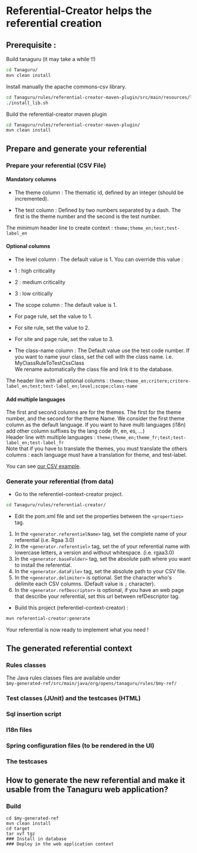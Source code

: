 # Referential-Creator helps the referential creation

## Prerequisite : 
Build tanaguru (it may take a while !!)
```sh
cd Tanaguru/
mvn clean install
```

Install manually the apache commons-csv library.
```sh
cd Tanaguru/rules/referential-creator-maven-plugin/src/main/resources/lib/
./install_lib.sh
```

Build the referential-creator maven plugin
```sh
cd Tanaguru/rules/referential-creator-maven-plugin/
mvn clean install
```

## Prepare and generate your referential
### Prepare your referential (CSV File)

#### Mandatory columns
* The theme column : The thematic id, defined by an integer (should be incremented).

* The test column : Defined by two numbers separated by a dash. The first is the theme number and the second is the test number.

The minimum header line to create context : 
`theme;theme_en;test;test-label_en`

#### Optional columns

* The level column : The default value is 1. You can override this value :
 * 1 : high criticality
 * 2 : medium criticality
 * 3 : low critically

* The scope column : The default value is 1.
 * For page rule, set the value to 1.
 * For site rule, set the value to 2.
 * For site and page rule, set the value to 3.

* The class-name column : The Default value use the test code number.
If you want to name your class, set the cell with the class name. i.e. MyClassRuleToTestCssClass<br/>
We rename automatically the class file and link it to the database.

The header line with all optional columns :
`theme;theme_en;critere;critere-label_en;test;test-label_en;level;scope;class-name`

#### Add multiple languages

The first and second columns are for the themes. The first for the theme number, and the second for the theme Name. We consider the first theme column as the default language. If you want to have multi languages (i18n) add other column suffixes by the lang code (fr, en, es, ...)<br/> 
Header line with multiple languages : `theme;theme_en;theme_fr;test;test-label_en;test-label_fr`<br/>
Note that if you have to translate the themes, you must translate the others columns : each language must have a translation for theme, and test-label.

You can see [our CSV example](https://github.com/Tanaguru/Tanaguru/blob/master/rules/rules-creation-demo/src/main/resources/referential-creator-csv-src/referentiel.csv).

### Generate your referential (from data)

* Go to the referentiel-context-creator project.<br/>
```sh
cd Tanaguru/rules/referential-creator/
```
* Edit the pom.xml file and set the properties between the `<properties>` tag. 
 1. In the `<generator.referentielName>` tag, set the complete name of your referential (i.e. Rgaa 3.0) 
 1. In the `<generator.referentiel>` tag, set the of your referential name with lowercase letters, a version and without whitespace. (i.e. rgaa3.0)
 1. In the `<generator.baseFolder>` tag, set the absolute path where you want to install the referential.
 1. In the `<generator.dataFile>` tag, set the absolute path to your CSV file.
 1. In the `<generator.delimiter>` is optional. Set the character who's delimite each CSV columns. (Default value is `;` character). 
 1. In the `<generator.refDescriptor>` is optional, if you have an web page that describe your referential, set this url between refDescriptor tag.

* Build this project (referentiel-context-creator) :
```sh
mvn referential-creator:generate
```

Your referential is now ready to implement what you need !
## The generated referential context
### Rules classes
The Java rules classes files are available under<br/> 
`$my-generated-ref/src/main/java/org/opens/tanaguru/rules/$my-ref/`
### Test classes (JUnit) and the testcases (HTML)
### Sql insertion script
### I18n files
### Spring configuration files (to be rendered in the UI)
### The testcases

## How to generate the new referential and make it usable from the Tanaguru web application? 
### Build
```shell
cd $my-generated-ref
mvn clean install
cd target
tar xvf tgz
### Install in database
### Deploy in the web application context